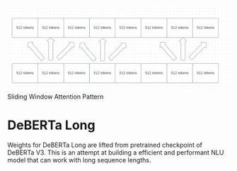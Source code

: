 <img src="deberta_long.png" width=600>
Sliding Window Attention Pattern

# DeBERTa Long
Weights for DeBERTa Long are lifted from pretrained checkpoint of DeBERTa V3. This is an attempt at building a efficient and performant NLU model that can work with long sequence lengths. 